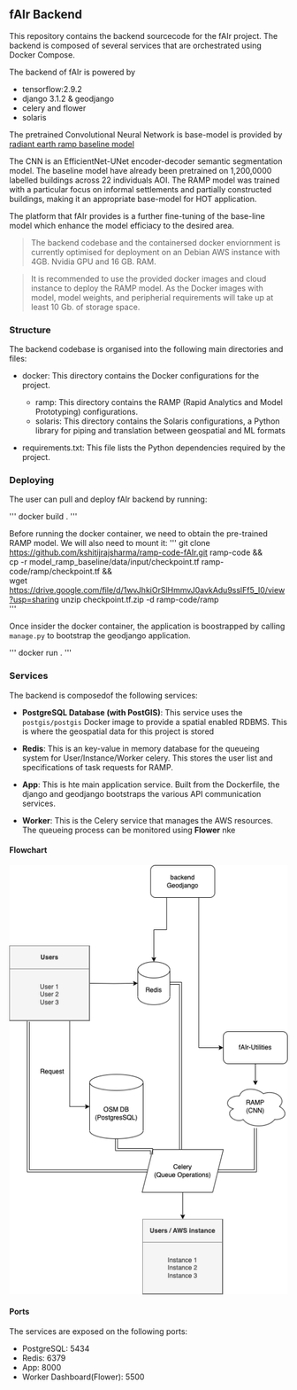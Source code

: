 ## fAIr Backend

This repository contains the backend sourcecode for the fAIr project. The backend
is composed of several services that are orchestrated using Docker Compose.

The backend of fAIr is powered by
- tensorflow:2.9.2
- django 3.1.2 & geodjango
- celery and flower
- solaris

The pretrained Convolutional Neural Network is base-model is provided by [radiant earth ramp baseline model](https://github.com/radiantearth/model_ramp_baseline)

The CNN is an EfficientNet-UNet encoder-decoder semantic segmentation model. The baseline model have already been pretrained on 1,200,0000 labelled buildings across 22 individuals AOI.
The RAMP model was trained with a particular focus on informal settlements and partially constructed buildings, making it an appropriate base-model for HOT application.

The platform that fAIr provides is a further fine-tuning of the base-line model which enhance the model efficiacy to the desired area.

> The backend codebase and the containersed docker enviornment is currently optimised for deployment on an Debian AWS instance with 4GB. Nvidia GPU and 16 GB. RAM.

> It is recommended to use the provided docker images and cloud instance to deploy the RAMP model. As the Docker images with model, model weights, and peripherial requirements will take up at least 10 Gb. of storage space.

### Structure

The backend codebase is organised into the following main directories and files:

- docker: This directory contains the Docker configurations for the project.
    - ramp: This directory contains the RAMP (Rapid Analytics and Model Prototyping) configurations.
    - solaris: This directory contains the Solaris configurations, a Python library for piping and translation between geospatial and ML formats
    
- requirements.txt: This file lists the Python dependencies required by the project.

### Deploying

The user can pull and deploy fAIr backend by running:

'''
docker build .
'''

Before running the docker container, we need to obtain the pre-trained RAMP model.
We will also need to mount it:
'''
git clone https://github.com/kshitijrajsharma/ramp-code-fAIr.git ramp-code &&\
cp -r model_ramp_baseline/data/input/checkpoint.tf ramp-code/ramp/checkpoint.tf &&\
wget https://drive.google.com/file/d/1wvJhkiOrSlHmmvJ0avkAdu9sslFf5_I0/view?usp=sharing
unzip checkpoint.tf.zip -d ramp-code/ramp  
'''


Once insider the docker container, the application is boostrapped by calling `manage.py` to bootstrap the geodjango application.


'''
docker run .
'''

### Services

The backend is composedof the following services:

- **PostgreSQL Database (with PostGIS)**: This service uses the `postgis/postgis` Docker image
to provide a spatial enabled RDBMS. This is where the geospatial data for this project is stored

- **Redis**: This is an key-value in memory database for the queueing system for User/Instance/Worker celery.
This stores the user list and specifications of task requests for RAMP.

- **App**: This is hte main application service. Built from the Dockerfile, the django and geodjango
bootstraps the various API communication services.

- **Worker**: This is the Celery service that manages the AWS resources. The queueing process can be monitored using **Flower**
nke

#### Flowchart

![architecture_flowchart](./fAIr_backend.png)

#### Ports

The services are exposed on the following ports:
- PostgreSQL: 5434
- Redis: 6379
- App: 8000
- Worker Dashboard(Flower): 5500
